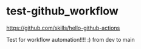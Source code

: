 # test-github_workflow
https://github.com/skills/hello-github-actions

Test for workflow automation!!!! :)
from dev to main